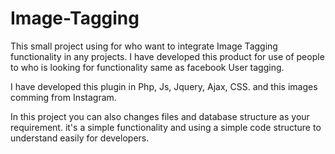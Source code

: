 # Image-Tagging


This small project using for who want to integrate Image Tagging functionality in any projects.  I have developed this product for use of people to who is looking for functionality same as facebook User tagging.

I have developed this plugin in Php, Js, Jquery, Ajax, CSS. and this images comming from Instagram.

In this project you can also changes files and database structure as your requirement. it's a simple functionality and using a simple code structure to understand easily for developers.
